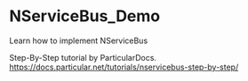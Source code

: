 # NServiceBus_Demo

Learn how to implement NServiceBus 

Step-By-Step tutorial by ParticularDocs. https://docs.particular.net/tutorials/nservicebus-step-by-step/
